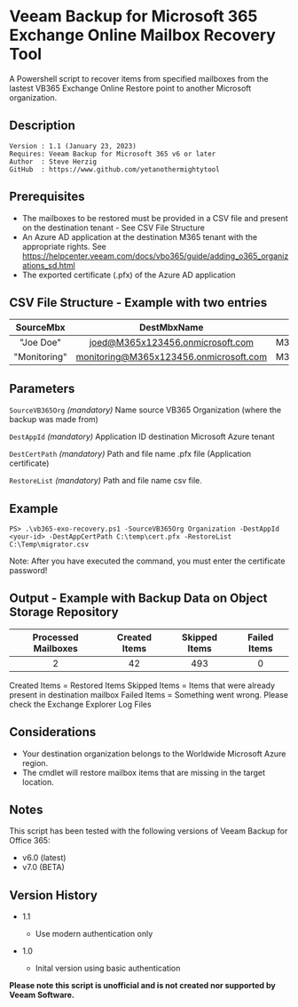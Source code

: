 # Veeam Backup for Microsoft 365 Exchange Online Mailbox Recovery Tool
A Powershell script to recover items from specified mailboxes from the lastest VB365 Exchange Online Restore point to another Microsoft organization.


## Description
~~~~
Version : 1.1 (January 23, 2023)
Requires: Veeam Backup for Microsoft 365 v6 or later
Author  : Steve Herzig
GitHub  : https://www.github.com/yetanothermightytool
~~~~

## Prerequisites

- The mailboxes to be restored must be provided in a CSV file and present on the destination tenant - See CSV File Structure
- An Azure AD application at the destination M365 tenant with the appropriate rights. 
  See https://helpcenter.veeam.com/docs/vbo365/guide/adding_o365_organizations_sd.html
- The exported certificate (.pfx) of the Azure AD application


## CSV File Structure - Example with two entries
SourceMbx | DestMbxName | DestOrg
| :---:   | :---:       | :---: 
"Joe Doe" | joed@M365x123456.onmicrosoft.com | M365x123456.onmicrosoft.com
"Monitoring" | monitoring@M365x123456.onmicrosoft.com |M365x123456.onmicrosoft.com

## Parameters
`SourceVB365Org`
_(mandatory)_ Name source VB365 Organization (where the backup was made from)

`DestAppId`
_(mandatory)_ Application ID destination Microsoft Azure tenant

`DestCertPath`
_(mandatory)_ Path and file name .pfx file (Application certificate)

`RestoreList`
_(mandatory)_ Path and file name csv file.
  
## Example

`PS> .\vb365-exo-recovery.ps1 -SourceVB365Org Organization -DestAppId <your-id> -DestAppCertPath C:\temp\cert.pfx -RestoreList C:\Temp\migrator.csv`  

Note: After you have executed the command, you must enter the certificate password!

## Output - Example with Backup Data on Object Storage Repository

| Processed Mailboxes | Created Items | Skipped Items  | Failed Items
| :---:               | :---:         | :---:          | :---: 
| 2                   | 42            | 493            | 0                         

Created Items = Restored Items 
Skipped Items = Items that were already present in destination mailbox
Failed Items  = Something went wrong. Please check the Exchange Explorer Log Files

## Considerations

- Your destination organization belongs to the Worldwide Microsoft Azure region.
- The cmdlet will restore mailbox items that are missing in the target location.

## Notes

This script has been tested with the following versions of Veeam Backup for Office 365:
  - v6.0 (latest)
  - v7.0 (BETA)

## Version History

* 1.1
    * Use modern authentication only
        
* 1.0
    * Inital version using basic authentication

**Please note this script is unofficial and is not created nor supported by Veeam Software.**
